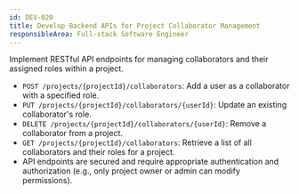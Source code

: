 ```yaml
---
id: DEV-020
title: Develop Backend APIs for Project Collaborator Management
responsibleArea: Full-stack Software Engineer
---
```

Implement RESTful API endpoints for managing collaborators and their assigned roles within a project.
- `POST /projects/{projectId}/collaborators`: Add a user as a collaborator with a specified role.
- `PUT /projects/{projectId}/collaborators/{userId}`: Update an existing collaborator's role.
- `DELETE /projects/{projectId}/collaborators/{userId}`: Remove a collaborator from a project.
- `GET /projects/{projectId}/collaborators`: Retrieve a list of all collaborators and their roles for a project.
- API endpoints are secured and require appropriate authentication and authorization (e.g., only project owner or admin can modify permissions).